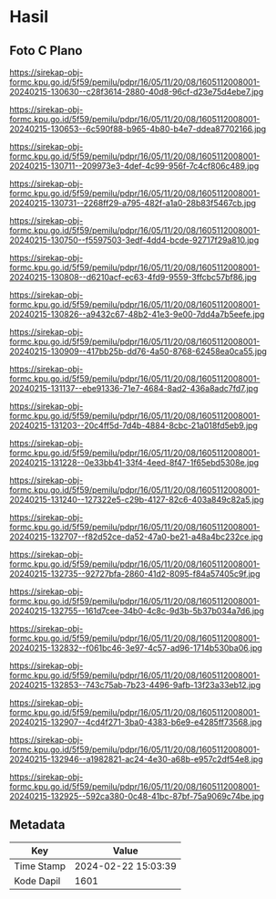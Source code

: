 # Hasil

## Foto C Plano

https://sirekap-obj-formc.kpu.go.id/5f59/pemilu/pdpr/16/05/11/20/08/1605112008001-20240215-130630--c28f3614-2880-40d8-96cf-d23e75d4ebe7.jpg

https://sirekap-obj-formc.kpu.go.id/5f59/pemilu/pdpr/16/05/11/20/08/1605112008001-20240215-130653--6c590f88-b965-4b80-b4e7-ddea87702166.jpg

https://sirekap-obj-formc.kpu.go.id/5f59/pemilu/pdpr/16/05/11/20/08/1605112008001-20240215-130711--209973e3-4def-4c99-956f-7c4cf806c489.jpg

https://sirekap-obj-formc.kpu.go.id/5f59/pemilu/pdpr/16/05/11/20/08/1605112008001-20240215-130731--2268ff29-a795-482f-a1a0-28b83f5467cb.jpg

https://sirekap-obj-formc.kpu.go.id/5f59/pemilu/pdpr/16/05/11/20/08/1605112008001-20240215-130750--f5597503-3edf-4dd4-bcde-92717f29a810.jpg

https://sirekap-obj-formc.kpu.go.id/5f59/pemilu/pdpr/16/05/11/20/08/1605112008001-20240215-130808--d6210acf-ec63-4fd9-9559-3ffcbc57bf86.jpg

https://sirekap-obj-formc.kpu.go.id/5f59/pemilu/pdpr/16/05/11/20/08/1605112008001-20240215-130826--a9432c67-48b2-41e3-9e00-7dd4a7b5eefe.jpg

https://sirekap-obj-formc.kpu.go.id/5f59/pemilu/pdpr/16/05/11/20/08/1605112008001-20240215-130909--417bb25b-dd76-4a50-8768-62458ea0ca55.jpg

https://sirekap-obj-formc.kpu.go.id/5f59/pemilu/pdpr/16/05/11/20/08/1605112008001-20240215-131137--ebe91336-71e7-4684-8ad2-436a8adc7fd7.jpg

https://sirekap-obj-formc.kpu.go.id/5f59/pemilu/pdpr/16/05/11/20/08/1605112008001-20240215-131203--20c4ff5d-7d4b-4884-8cbc-21a018fd5eb9.jpg

https://sirekap-obj-formc.kpu.go.id/5f59/pemilu/pdpr/16/05/11/20/08/1605112008001-20240215-131228--0e33bb41-33f4-4eed-8f47-1f65ebd5308e.jpg

https://sirekap-obj-formc.kpu.go.id/5f59/pemilu/pdpr/16/05/11/20/08/1605112008001-20240215-131240--127322e5-c29b-4127-82c6-403a849c82a5.jpg

https://sirekap-obj-formc.kpu.go.id/5f59/pemilu/pdpr/16/05/11/20/08/1605112008001-20240215-132707--f82d52ce-da52-47a0-be21-a48a4bc232ce.jpg

https://sirekap-obj-formc.kpu.go.id/5f59/pemilu/pdpr/16/05/11/20/08/1605112008001-20240215-132735--92727bfa-2860-41d2-8095-f84a57405c9f.jpg

https://sirekap-obj-formc.kpu.go.id/5f59/pemilu/pdpr/16/05/11/20/08/1605112008001-20240215-132755--161d7cee-34b0-4c8c-9d3b-5b37b034a7d6.jpg

https://sirekap-obj-formc.kpu.go.id/5f59/pemilu/pdpr/16/05/11/20/08/1605112008001-20240215-132832--f061bc46-3e97-4c57-ad96-1714b530ba06.jpg

https://sirekap-obj-formc.kpu.go.id/5f59/pemilu/pdpr/16/05/11/20/08/1605112008001-20240215-132853--743c75ab-7b23-4496-9afb-13f23a33eb12.jpg

https://sirekap-obj-formc.kpu.go.id/5f59/pemilu/pdpr/16/05/11/20/08/1605112008001-20240215-132907--4cd4f271-3ba0-4383-b6e9-e4285ff73568.jpg

https://sirekap-obj-formc.kpu.go.id/5f59/pemilu/pdpr/16/05/11/20/08/1605112008001-20240215-132946--a1982821-ac24-4e30-a68b-e957c2df54e8.jpg

https://sirekap-obj-formc.kpu.go.id/5f59/pemilu/pdpr/16/05/11/20/08/1605112008001-20240215-132925--592ca380-0c48-41bc-87bf-75a9069c74be.jpg


## Metadata

| Key        | Value               |
| ---------- | ------------------- |
| Time Stamp | 2024-02-22 15:03:39 |
| Kode Dapil | 1601                |



